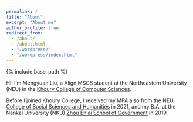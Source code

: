 ```yaml
---
permalink: /
title: "About"
excerpt: "About me"
author_profile: true
redirect_from:
  - /about/
  - /about.html
  - "/wordpress/"
  - "/wordpress/index.html"
---
```


{% include base_path %}

Hi! I’m Mengyuan Liu, a Align MSCS student at the Northeastern University (NEU) in the [Khoury College of Computer Sciences](https://www.khoury.northeastern.edu/).  

Before I joined Khoury College, I received my MPA also from the NEU [College of Social Sciences and Humanities](https://cssh.northeastern.edu/) in 2021, and my B.A. at the Nankai University (NKU) [Zhou Enlai School of Government](https://zsg.nankai.edu.cn/) in 2019.
